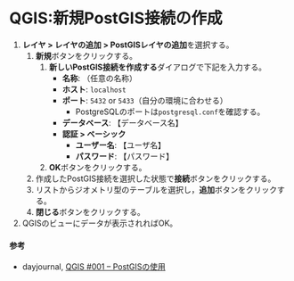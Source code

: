 # QGIS:新規PostGIS接続の作成

1. **レイヤ > レイヤの追加 > PostGISレイヤの追加**を選択する。
   1. **新規**ボタンをクリックする。
      1. **新しいPostGIS接続を作成する**ダイアログで下記を入力する。
         - **名称**: （任意の名称）
         - **ホスト**: `localhost`
         - **ポート**: `5432` or `5433`（自分の環境に合わせる）
           - PostgreSQLのポートは`postgresql.conf`を確認する。
         - **データベース**: 【データベース名】
         - **認証 > ベーシック**
           - **ユーザー名**: 【ユーザ名】
           - **パスワード**: 【パスワード】
      2. **OK**ボタンをクリックする。
   2. 作成したPostGIS接続を選択した状態で**接続**ボタンをクリックする。
   3. リストからジオメトリ型のテーブルを選択し，**追加**ボタンをクリックする。
   4. **閉じる**ボタンをクリックする。
2. QGISのビューにデータが表示されればOK。

#### 参考
- dayjournal, [QGIS #001 – PostGISの使用](https://day-journal.com/memo/qgis-001/)
